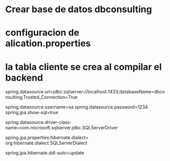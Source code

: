# Crear base de datos dbconsulting 

# configuracion de alication.properties  

# la tabla cliente se crea al compilar el backend
spring.datasource.url=jdbc:sqlserver://localhost:1433;databaseName=dbconsulting;Trusted_Connection=True

spring.datasource.username=sa
spring.datasource.password=1234
spring.jpa.show-sql=true

spring.datasource.driver-class-name=com.microsoft.sqlserver.jdbc.SQLServerDriver

spring.jpa.properties.hibernate.dialect= org.hibernate.dialect.SQLServerDialect

spring.jpa.hibernate.ddl-auto=update
